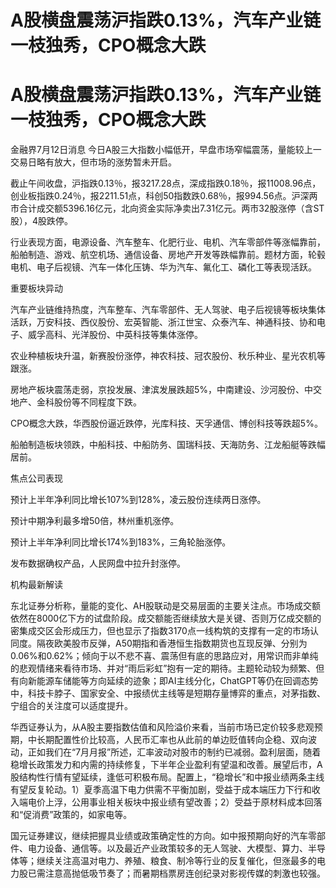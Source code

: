 # A股横盘震荡沪指跌0.13%，汽车产业链一枝独秀，CPO概念大跌

# A股横盘震荡沪指跌0.13%，汽车产业链一枝独秀，CPO概念大跌

金融界7月12日消息 今日A股三大指数小幅低开，早盘市场窄幅震荡，量能较上一交易日略有放大，但市场的涨势暂未开启。

截止午间收盘，沪指跌0.13％，报3217.28点，深成指跌0.18％，报11008.96点，创业板指跌0.24％，报2211.51点，科创50指数跌0.68％，报994.56点。沪深两市合计成交额5396.16亿元，北向资金实际净卖出7.31亿元。两市32股涨停（含ST股），4股跌停。

行业表现方面，电源设备、汽车整车、化肥行业、电机、汽车零部件等涨幅靠前，船舶制造、游戏、航空机场、通信设备、房地产开发等跌幅靠前。题材方面，轮毂电机、电子后视镜、汽车一体化压铸、华为汽车、氟化工、磷化工等表现活跃。

重要板块异动

汽车产业链维持热度，汽车整车、汽车零部件、无人驾驶、电子后视镜等板块集体活跃，万安科技、西仪股份、宏英智能、浙江世宝、众泰汽车、神通科技、协和电子、威孚高科、光洋股份、中英科技等集体涨停。

农业种植板块升温，新赛股份涨停，神农科技、冠农股份、秋乐种业、星光农机等跟涨。

房地产板块震荡走弱，京投发展、津滨发展跌超5%，中南建设、沙河股份、中交地产、金科股份等不同程度下跌。

CPO概念大跌，华西股份逼近跌停，光库科技、天孚通信、博创科技等跌超5%。

船舶制造板块领跌，中船科技、中船防务、国瑞科技、天海防务、江龙船艇等跌幅居前。

焦点公司表现

预计上半年净利同比增长107%到128%，凌云股份连续两日涨停。

预计中期净利最多增50倍，林州重机涨停。

预计上半年净利同比增长174%到183%，三角轮胎涨停。

发布数据确权产品，人民网盘中拉升封涨停。

机构最新解读

东北证券分析称，量能的变化、AH股联动是交易层面的主要关注点。市场成交额依然在8000亿下方的试盘阶段。成交额能否继续放大是关键、否则万亿成交额的密集成交区会形成压力，但也显示了指数3170点一线构筑的支撑有一定的市场认同度。隔夜欧美股市反弹，A50期指和香港恒生指数期货也互现反弹、分别为0.06%和0.62%；倾向于以不悲不喜、震荡但有底的思路应对，用常识而非单纯的悲观情绪来看待市场、并对“雨后彩虹”抱有一定的期待。主题轮动较为频繁、但有向新能源车储能等方向延续的迹象；即AI主线分化，ChatGPT等仍在回调态势中，科技卡脖子、国家安全、中报绩优主线等是短期存量博弈的重点，对茅指数、宁组合的关注度可以适度提升。

华西证券认为，从A股主要指数估值和风险溢价来看，当前市场已定价较多悲观预期，中长期配置性价比较高，人民币汇率也从此前的单边贬值转向企稳、双向波动，正如我们在“7月月报”所述，汇率波动对股市的制约已减弱。盈利层面，随着稳增长政策发力和内需的持续修复，下半年企业盈利有望温和改善。展望后市，A股结构性行情有望延续，逢低可积极布局。配置上，“稳增长”和中报业绩两条主线有望反复轮动。1）夏季高温下电力供需不平衡加剧，受益于成本端压力下行和收入端电价上浮，公用事业相关板块中报业绩有望改善；2）受益于原材料成本回落和“促消费”政策的，如家电等。

国元证券建议，继续把握具业绩或政策确定性的方向。如中报预期向好的汽车零部件、电力设备、通信等。以及最近产业政策较多的无人驾驶、大模型、算力、半导体等；继续关注高温对电力、养殖、粮食、制冷等行业的反复催化，但涨最多的电力股已需注意高抛低吸节奏了；而暑期档票房连创纪录对影视传媒的刺激也较强。

